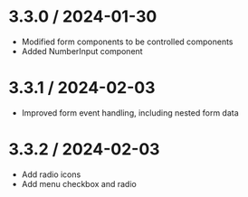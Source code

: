 # 3.3.0 / 2024-01-30

- Modified form components to be controlled components
- Added NumberInput component

# 3.3.1 / 2024-02-03

- Improved form event handling, including nested form data

# 3.3.2 / 2024-02-03

- Add radio icons
- Add menu checkbox and radio
